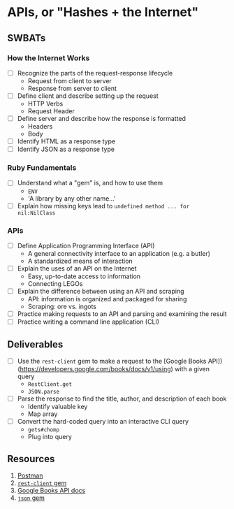 # APIs, or "Hashes + the Internet"

## SWBATs

### How the Internet Works

- [ ] Recognize the parts of the request-response lifecycle
    - Request from client to server
    - Response from server to client
- [ ] Define client and describe setting up the request
    - HTTP Verbs
    - Request Header
- [ ] Define server and describe how the response is formatted
    - Headers
    - Body
- [ ] Identify HTML as a response type
- [ ] Identify JSON as a response type

### Ruby Fundamentals

- [ ] Understand what a "gem" is, and how to use them
    - `ENV`
    - 'A library by any other name...'
- [ ] Explain how missing keys lead to `undefined method ... for nil:NilClass`

### APIs

- [ ] Define Application Programming Interface (API)
    - A general connectivity interface to an application (e.g. a butler)
    - A standardized means of interaction 
- [ ] Explain the uses of an API on the Internet
    - Easy, up-to-date access to information
    - Connecting LEGOs
- [ ] Explain the difference between using an API and scraping
    - API: information is organized and packaged for sharing
    - Scraping: ore vs. ingots
- [ ] Practice making requests to an API and parsing and examining the result
- [ ] Practice writing a command line application (CLI)

## Deliverables

- [ ] Use the `rest-client` gem to make a request to the [Google Books API])(https://developers.google.com/books/docs/v1/using) with a given query
    - `RestClient.get`
    - `JSON.parse`
- [ ] Parse the response to find the title, author, and description of each book
    - Identify valuable key
    - Map array
- [ ] Convert the hard-coded query into an interactive CLI query
    - `gets#chomp`
    - Plug into query

## Resources

1. [Postman](https://www.getpostman.com/)
2. [`rest-client` gem](https://github.com/rest-client/rest-client#usage-raw-url)
3. [Google Books API docs](https://developers.google.com/books/docs/v1/using#WorkingVolumes)
4. [`json` gem](https://ruby-doc.org/stdlib-2.0.0/libdoc/json/rdoc/JSON.html#method-i-parse)
